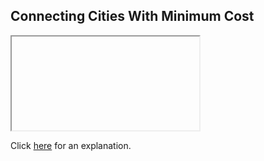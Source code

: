 ##  Connecting Cities With Minimum Cost 

<iframe></iframe>

Click [here](Explanation.md) for an explanation.

